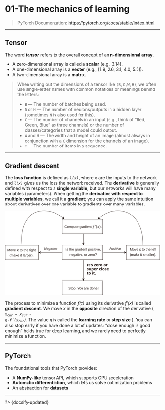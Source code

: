 # 01-The mechanics of learning

> PyTorch Documentation: <https://pytorch.org/docs/stable/index.html>

---

## Tensor

The word ***tensor*** refers to the overall concept of an **n-dimensional array**.

- A zero-dimensional array is called a **scalar** (e.g., 3.14).
- A one-dimensional array is a **vector** (e.g., [1.9, 2.6, 3.1, 4.0, 5.5]).
- A two-dimensional array is a **matrix**.

> When writing out the dimensions of a tensor like `(B,C,W,H)`, we often use single-letter names with common notations or meanings behind the letters:
> - `B` — The number of batches being used.
> - `D` or `H` — The number of neurons/outputs in a hidden layer (sometimes `N` is also used for this).
> - `C` — The number of channels in an input (e.g., think of “Red, Green, Blue” as three channels) or the number of classes/categories that a model could output.
> - `W` and `H` — The width and height of an image (almost always in conjunction with a `C` dimension for the channels of an image).
> - `T` — The number of items in a sequence.

---

## Gradient descent

The **loss function** is defined as *`l(x)`*, where *x* are the inputs to the network and *`l(x)`* gives us the loss the network received.
The **derivative** is generally defined with respect to a **single variable**, but our networks will have many variables (parameters). When getting the **derivative with respect to multiple variables**, we call it a **gradient**; you can apply the same intuition about derivatives over one variable to gradients over many variables.

![gradient descent](_assets/_images/gradient%20descent.svg ':size=600')

The process to minimize a function *f(x)* using its derivative *f′(x)* is called **gradient descent**. We move *x* in the **opposite** direction of the derivative (
    <code style="font-style: italic;">x<sub>cur</sub> = x<sub>cur</sub> - η·f′(x<sub>cur</sub>)</code>.
    The value *`η`* is called the **learning rate** or **step size**
).
You can also stop early if you have done a lot of updates: “close enough is good enough” holds true for deep learning, and we rarely need to perfectly minimize a function.

---

## PyTorch

The foundational tools that PyTorch provides:
- A **NumPy-like** tensor API, which supports GPU acceleration
- **Automatic differentiation**, which lets us solve optimization problems
- An abstraction for **datasets**

---

?> {docsify-updated}